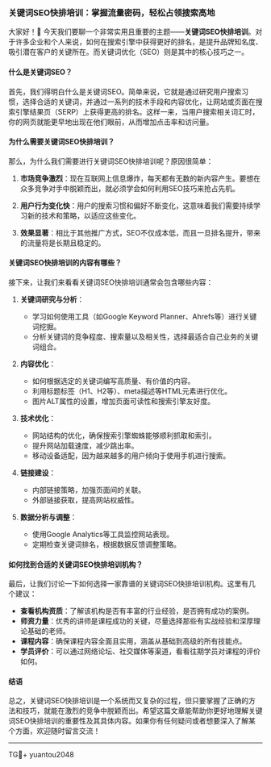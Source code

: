 ### 关键词SEO快排培训：掌握流量密码，轻松占领搜索高地

大家好！👋 今天我们要聊一个非常实用且重要的主题——**关键词SEO快排培训**。对于许多企业和个人来说，如何在搜索引擎中获得更好的排名，是提升品牌知名度、吸引潜在客户的关键所在。而关键词优化（SEO）则是其中的核心技巧之一。

#### 什么是关键词SEO？

首先，我们得明白什么是关键词SEO。简单来说，它就是通过研究用户搜索习惯，选择合适的关键词，并通过一系列的技术手段和内容优化，让网站或页面在搜索引擎结果页（SERP）上获得更高的排名。这样一来，当用户搜索相关词汇时，你的网页就能更早地出现在他们眼前，从而增加点击率和访问量。

#### 为什么需要关键词SEO快排培训？

那么，为什么我们需要进行关键词SEO快排培训呢？原因很简单：

1. **市场竞争激烈**：现在互联网上信息爆炸，每天都有无数的新内容产生。要想在众多竞争对手中脱颖而出，就必须学会如何利用SEO技巧来抢占先机。
   
2. **用户行为变化快**：用户的搜索习惯和偏好不断变化，这意味着我们需要持续学习新的技术和策略，以适应这些变化。

3. **效果显著**：相比于其他推广方式，SEO不仅成本低，而且一旦排名提升，带来的流量将是长期且稳定的。

#### 关键词SEO快排培训的内容有哪些？

接下来，让我们来看看关键词SEO快排培训通常会包含哪些内容：

1. **关键词研究与分析**：
   - 学习如何使用工具（如Google Keyword Planner、Ahrefs等）进行关键词挖掘。
   - 分析关键词的竞争程度、搜索量以及相关性，选择最适合自己业务的关键词组合。

2. **内容优化**：
   - 如何根据选定的关键词编写高质量、有价值的内容。
   - 利用标题标签（H1、H2等）、meta描述等HTML元素进行优化。
   - 图片ALT属性的设置，增加页面可读性和搜索引擎友好度。

3. **技术优化**：
   - 网站结构的优化，确保搜索引擎蜘蛛能够顺利抓取和索引。
   - 提升网站加载速度，减少跳出率。
   - 移动设备适配，因为越来越多的用户倾向于使用手机进行搜索。

4. **链接建设**：
   - 内部链接策略，加强页面间的关联。
   - 外部链接获取，提高网站权威性。

5. **数据分析与调整**：
   - 使用Google Analytics等工具监控网站表现。
   - 定期检查关键词排名，根据数据反馈调整策略。

#### 如何找到合适的关键词SEO快排培训机构？

最后，让我们讨论一下如何选择一家靠谱的关键词SEO快排培训机构。这里有几个建议：

- **查看机构资质**：了解该机构是否有丰富的行业经验，是否拥有成功的案例。
- **师资力量**：优秀的讲师是课程成功的关键，尽量选择那些有实战经验和深厚理论基础的老师。
- **课程内容**：确保课程内容全面且实用，涵盖从基础到高级的所有技能点。
- **学员评价**：可以通过网络论坛、社交媒体等渠道，看看往期学员对课程的评价如何。

#### 结语

总之，关键词SEO快排培训是一个系统而又复杂的过程，但只要掌握了正确的方法和技巧，就能在激烈的竞争中脱颖而出。希望这篇文章能帮助你更好地理解关键词SEO快排培训的重要性及其具体内容。如果你有任何疑问或者想要深入了解某个方面，欢迎随时留言交流！

---

TG💪+ yuantou2048